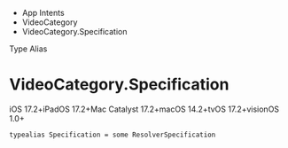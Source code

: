 

- App Intents
- VideoCategory
-  VideoCategory.Specification 

Type Alias

# VideoCategory.Specification

iOS 17.2+iPadOS 17.2+Mac Catalyst 17.2+macOS 14.2+tvOS 17.2+visionOS 1.0+

``` source
typealias Specification = some ResolverSpecification
```

